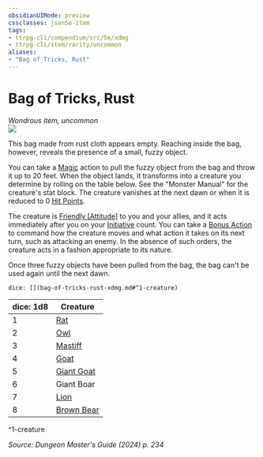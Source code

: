 ```yaml
---
obsidianUIMode: preview
cssclasses: json5e-item
tags:
- ttrpg-cli/compendium/src/5e/xdmg
- ttrpg-cli/item/rarity/uncommon
aliases: 
- "Bag of Tricks, Rust"
---
```

# Bag of Tricks, Rust
*Wondrous item, uncommon*  
![](Mechanics/items/img/bag-of-tricks.webp#right)


This bag made from rust cloth appears empty. Reaching inside the bag, however, reveals the presence of a small, fuzzy object.

You can take a [Magic](Mechanics/rules/actions.md#Magic) action to pull the fuzzy object from the bag and throw it up to 20 feet. When the object lands, it transforms into a creature you determine by rolling on the table below. See the "Monster Manual" for the creature's stat block. The creature vanishes at the next dawn or when it is reduced to 0 [Hit Points](Mechanics/rules/variant-rules/hit-points-xphb.md).

The creature is [Friendly [Attitude]](Mechanics/rules/variant-rules/friendly-attitude-xphb.md) to you and your allies, and it acts immediately after you on your [Initiative](Mechanics/rules/variant-rules/initiative-xphb.md) count. You can take a [Bonus Action](Mechanics/rules/variant-rules/bonus-action-xphb.md) to command how the creature moves and what action it takes on its next turn, such as attacking an enemy. In the absence of such orders, the creature acts in a fashion appropriate to its nature.

Once three fuzzy objects have been pulled from the bag, the bag can't be used again until the next dawn.

`dice: [](bag-of-tricks-rust-xdmg.md#^1-creature)`

| dice: 1d8 | Creature |
|-----------|----------|
| 1 | [Rat](Mechanics/bestiary/beast/rat-xphb.md) |
| 2 | [Owl](Mechanics/bestiary/beast/owl-xphb.md) |
| 3 | [Mastiff](Mechanics/bestiary/beast/mastiff-xphb.md) |
| 4 | [Goat](Mechanics/bestiary/beast/goat-xphb.md) |
| 5 | [Giant Goat](Mechanics/bestiary/beast/giant-goat-xphb.md) |
| 6 | Giant Boar |
| 7 | [Lion](Mechanics/bestiary/beast/lion-xphb.md) |
| 8 | [Brown Bear](Mechanics/bestiary/beast/brown-bear-xphb.md) |
^1-creature

*Source: Dungeon Master's Guide (2024) p. 234*